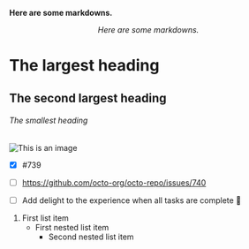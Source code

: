 <div>

<p><b>Here are some markdowns.</b></p>

</div>

<div style="text-align: center;">

*Here are some markdowns.*

</div>

# The largest heading
## The second largest heading
###### The smallest heading

![This is an image](https://myoctocat.com/assets/images/base-octocat.svg)


- [x] #739
- [ ] https://github.com/octo-org/octo-repo/issues/740
- [ ] Add delight to the experience when all tasks are complete :tada:


1. First list item
   - First nested list item
     - Second nested list item


